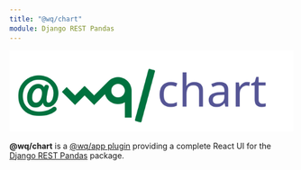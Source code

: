 ```yaml
---
title: "@wq/chart"
module: Django REST Pandas
---
```


![@wq/chart](../images/@wq/chart.svg)

**@wq/chart** is a [@wq/app plugin][plugins] providing a complete React UI for the [Django REST Pandas] package.

[plugins]: https://wq.io/plugins/
[Django REST Pandas]: ../index.md
